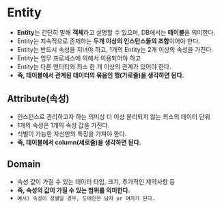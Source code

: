 # Entity
- **Entity**는 간단히 말해 **객체**라고 설명할 수 있으며, DB에서는 **테이블**을 의미한다.
- Entity는 지속적으로 존재하는 **두개 이상의 인스턴스들의 조합**이어야 한다.
- Entity는 반드시 속성을 지녀야 하고, 1개의 Entity는 2개 이상의 속성을 가진다.
- Entity는 업무 프로세스에 의해서 이용되어야 하고
- Entity는 다른 엔터티와 최소 한 개 이상의 관계가 있어야 한다.
- **즉, 테이블에서 관계된 데이터의 묶음인 행(가로줄)을 생각하면 된다.**

## Attribute(속성)
- 인스턴스로 관리하고자 하는 의미상 더 이상 분리되지 않는 최소의 데이터 단위
- 1개의 속성은 1개의 속성 값을 가진다.
- 식별이 가능한 자신만의 특징을 가져야 한다.
- **즉, 테이블에서 column(세로줄)을 생각하면 된다.**

## Domain
- 속성 값이 가질 수 있는 데이터 타입, 크기, 추가적인 제약사항 등
- **즉, 속성의 값이 가질 수 있는 범위를 의미한다.**
- `예시) 속성이 성별일 경우, 도메인은 남자 or 여자가 된다.`
